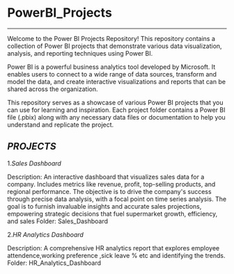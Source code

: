 # PowerBI_Projects
------------------
Welcome to the Power BI Projects Repository! 
This repository contains a collection of Power BI projects that demonstrate various data visualization, analysis, and reporting techniques using Power BI.

Power BI is a powerful business analytics tool developed by Microsoft.
It enables users to connect to a wide range of data sources, transform and model the data, and create interactive visualizations and reports that can be shared across the organization.

This repository serves as a showcase of various Power BI projects that you can use for learning and inspiration.
Each project folder contains a Power BI file (.pbix) along with any necessary data files or documentation to help you understand and replicate the project.

*PROJECTS*
--------
1.*Sales Dashboard*

Description: An interactive dashboard that visualizes sales data for a company. Includes metrics like revenue, profit, top-selling products, and regional performance.
The objective is to drive the company's success through precise data analysis, with a focal point on time series analysis.
The goal is to furnish invaluable insights and accurate sales projections, empowering strategic decisions that fuel supermarket growth, efficiency, and sales
Folder: Sales_Dashboard

2.*HR Analytics Dashboard*

Description: A comprehensive HR analytics report that explores employee attendence,working preference ,sick leave % etc and identifying the trends.
Folder: HR_Analytics_Dashboard
